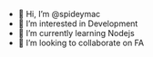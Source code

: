 - 👋 Hi, I’m @spideymac
- 👀 I’m interested in Development
- 🌱 I’m currently learning Nodejs
- 💞️ I’m looking to collaborate on FA

<!---
spideymac/spideymac is a ✨ special ✨ repository because its `README.md` (this file) appears on your GitHub profile.
You can click the Preview link to take a look at your changes.
--->
